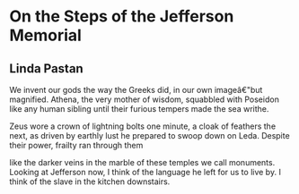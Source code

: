 # On the Steps of the Jefferson Memorial
## Linda Pastan
We invent our gods
the way the Greeks did,
in our own imageâ€"but magnified.
Athena, the very mother of wisdom,
squabbled with Poseidon
like any human sibling
until their furious tempers
made the sea writhe.

Zeus wore a crown
of lightning bolts one minute,
a cloak of feathers the next,
as driven by earthly lust
he prepared to swoop
down on Leda.
Despite their power,
frailty ran through them

like the darker veins
in the marble of these temples
we call monuments.
Looking at Jefferson now,
I think of the language
he left for us to live by.
I think of the slave
in the kitchen downstairs.